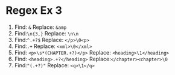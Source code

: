 # Regex Ex 3

1. Find: `&` Replace: `&amp`
1. Find:`\n{3,}` Replace: `\n\n`
1. Find:`^.+?$` Replace: `</p>\0<p>`
1. Find:`.+` Replace: `<xml>\0</xml>`
1. Find: `<p>\s*(CHAPTER.+?)</p>` Replace: `<heading>\1</heading>`
1. Find: `<heading>.+?</heading>` Replace:`</chapter><chapter>\0`
1. Find:`"(.+?)"` Replace: `<q>\1</q>`